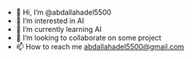 - 👋 Hi, I’m @abdallahadel5500
- 👀 I’m interested in AI
- 🌱 I’m currently learning AI
- 💞️ I’m looking to collaborate on some project 
- 📫 How to reach me abdallahadel5500@gmail.com

<!---
abdallahadel5500/abdallahadel5500 is a ✨ special ✨ repository because its `README.md` (this file) appears on your GitHub profile.
You can click the Preview link to take a look at your changes.
--->
